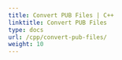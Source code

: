 ```yaml
---
title: Convert PUB Files | C++
linktitle: Convert PUB Files
type: docs
url: /cpp/convert-pub-files/
weight: 10
---
```



